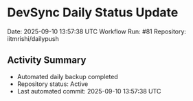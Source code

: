 # DevSync Daily Status Update
Date: 2025-09-10 13:57:38 UTC
Workflow Run: #81
Repository: iitmrishi/dailypush

## Activity Summary
- Automated daily backup completed
- Repository status: Active
- Last automated commit: 2025-09-10 13:57:38 UTC
